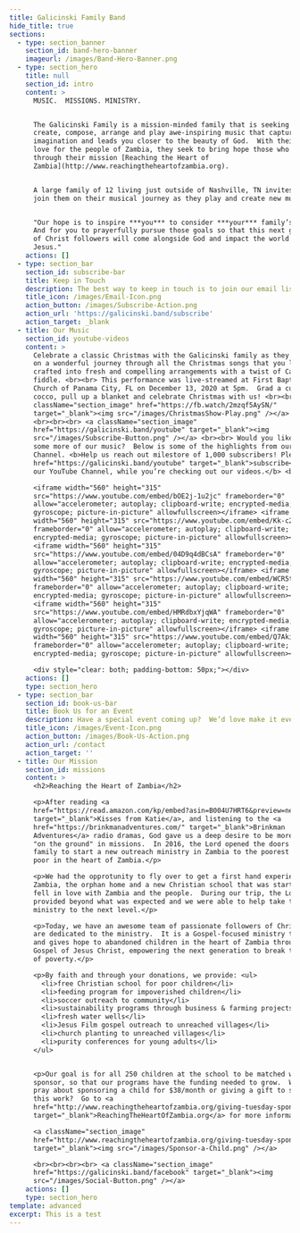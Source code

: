 ```yaml
---
title: Galicinski Family Band
hide_title: true
sections:
  - type: section_banner
    section_id: band-hero-banner
    imageurl: /images/Band-Hero-Banner.png
  - type: section_hero
    title: null
    section_id: intro
    content: >
      MUSIC.  MISSIONS. MINISTRY.


      The Galicinski Family is a mission-minded family that is seeking to
      create, compose, arrange and play awe-inspiring music that captures your
      imagination and leads you closer to the beauty of God.  With their deep
      love for the people of Zambia, they seek to bring hope those who have none
      through their mission [Reaching the Heart of
      Zambia](http://www.reachingtheheartofzambia.org).


      A large family of 12 living just outside of Nashville, TN invites you to
      join them on their musical journey as they play and create new music. 


      "Our hope is to inspire ***you*** to consider ***your*** family’s mission.
      And for you to prayerfully pursue those goals so that this next generation
      of Christ followers will come alongside God and impact the world for
      Jesus."
    actions: []
  - type: section_bar
    section_id: subscribe-bar
    title: Keep in Touch
    description: The best way to keep in touch is to join our email list.
    title_icon: /images/Email-Icon.png
    action_button: /images/Subscribe-Action.png
    action_url: 'https://galicinski.band/subscribe'
    action_target: _blank
  - title: Our Music
    section_id: youtube-videos
    content: >
      Celebrate a classic Christmas with the Galicinski family as they take you
      on a wonderful journey through all the Christmas songs that you love best,
      crafted into fresh and compelling arrangements with a twist of Cape Breton
      fiddle. <br><br> This performance was live-streamed at First Baptist
      Church of Panama City, FL on December 13, 2020 at 5pm.  Grad a cup of hot
      cocco, pull up a blanket and celebrate Christmas with us! <br><br> <a
      className="section_image" href="https://fb.watch/2mzqf5AySN/"
      target="_blank"><img src="/images/ChristmasShow-Play.png" /></a>
      <br><br><br> <a className="section_image"
      href="https://galicinski.band/youtube" target="_blank"><img
      src="/images/Subscribe-Button.png" /></a> <br><br> Would you like to hear
      some more of our music?  Below is some of the highlights from our YouTube
      Channel. <b>Help us reach out milestore of 1,000 subscribers! Please <a
      href="https://galicinski.band/youtube" target="_blank">subscribe</a> to
      our YouTube Channel, while you’re checking out our videos.</b> <br><br>

      <iframe width="560" height="315"
      src="https://www.youtube.com/embed/bOE2j-1u2jc" frameborder="0"
      allow="accelerometer; autoplay; clipboard-write; encrypted-media;
      gyroscope; picture-in-picture" allowfullscreen></iframe> <iframe
      width="560" height="315" src="https://www.youtube.com/embed/Kk-c23H79Ow"
      frameborder="0" allow="accelerometer; autoplay; clipboard-write;
      encrypted-media; gyroscope; picture-in-picture" allowfullscreen></iframe>
      <iframe width="560" height="315"
      src="https://www.youtube.com/embed/04D9q4dBCsA" frameborder="0"
      allow="accelerometer; autoplay; clipboard-write; encrypted-media;
      gyroscope; picture-in-picture" allowfullscreen></iframe> <iframe
      width="560" height="315" src="https://www.youtube.com/embed/WCR5taP-th4"
      frameborder="0" allow="accelerometer; autoplay; clipboard-write;
      encrypted-media; gyroscope; picture-in-picture" allowfullscreen></iframe>
      <iframe width="560" height="315"
      src="https://www.youtube.com/embed/HMRdbxYjqWA" frameborder="0"
      allow="accelerometer; autoplay; clipboard-write; encrypted-media;
      gyroscope; picture-in-picture" allowfullscreen></iframe> <iframe
      width="560" height="315" src="https://www.youtube.com/embed/Q7AkiYO4geA"
      frameborder="0" allow="accelerometer; autoplay; clipboard-write;
      encrypted-media; gyroscope; picture-in-picture" allowfullscreen></iframe>

      <div style="clear: both; padding-bottom: 50px;"></div>
    actions: []
    type: section_hero
  - type: section_bar
    section_id: book-us-bar
    title: Book Us for an Event
    description: Have a special event coming up?  We’d love make it even more special!
    title_icon: /images/Event-Icon.png
    action_button: /images/Book-Us-Action.png
    action_url: /contact
    action_target: ''
  - title: Our Mission
    section_id: missions
    content: >
      <h2>Reaching the Heart of Zambia</h2>

      <p>After reading <a
      href="https://read.amazon.com/kp/embed?asin=B004U7HRT6&preview=newtab&linkCode=kpe&ref_=cm_sw_r_kb_dp_nDb6FbHKREKV2&tag=galicinskifam-20"
      target="_blank">Kisses from Katie</a>, and listening to the <a
      href="https://brinkmanadventures.com/" target="_blank">Brinkman
      Adventures</a> radio dramas, God gave us a deep desire to be more involved
      "on the ground" in missions.  In 2016, the Lord opened the doors for our
      family to start a new outreach ministry in Zambia to the poorest of the
      poor in the heart of Zambia.</p>

      <p>We had the opprotunity to fly over to get a first hand experience of
      Zambia, the orphan home and a new Christian school that was starting.  We
      fell in love with Zambia and the people.  During our trip, the Lord
      provided beyond what was expected and we were able to help take the
      ministry to the next level.</p>

      <p>Today, we have an awesome team of passionate followers of Christ who
      are dedicated to the ministry.  It is a Gospel-focused ministry that loves
      and gives hope to abandoned children in the heart of Zambia through the
      Gospel of Jesus Christ, empowering the next generation to break the chains
      of poverty.</p>

      <p>By faith and through your donations, we provide: <ul>  
        <li>free Christian school for poor children</li>
        <li>feeding program for impoverished children</li>
        <li>soccer outreach to community</li>
        <li>sustainability programs through business & farming projects</li>
        <li>fresh water wells</li>
        <li>Jesus Film gospel outreach to unreached villages</li>
        <li>church planting to unreached villages</li>
        <li>purity conferences for young adults</li>
      </ul>


      <p>Our goal is for all 250 children at the school to be matched with a
      sponsor, so that our programs have the funding needed to grow.  Would you
      pray about sponsoring a child for $38/month or giving a gift to support
      this work?  Go to <a
      href="http://www.reachingtheheartofzambia.org/giving-tuesday-sponsorship-opportunity/"
      target="_blank">ReachingTheHeartOfZambia.org</a> for more information.</p>

      <a className="section_image"
      href="http://www.reachingtheheartofzambia.org/giving-tuesday-sponsorship-opportunity/"
      target="_blank"><img src="/images/Sponsor-a-Child.png" /></a>      

      <br><br><br><br> <a className="section_image"
      href="https://galicinski.band/facebook" target="_blank"><img
      src="/images/Social-Button.png" /></a>
    actions: []
    type: section_hero
template: advanced
excerpt: This is a test
---
```

